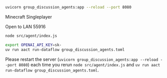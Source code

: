 ```bash
uvicorn group_discussion_agents:app --reload --port 8080
```

Minecraft Singleplayer 

Open to LAN 55916

```bash
node src/agent/index.js
```

```bash
export OPENAI_API_KEY=sk-
uv run aact run-dataflow group_discussion_agents.toml
```

Please restart the server (`uvicorn group_discussion_agents:app --reload --port 8080`) each time you rerun `node src/agent/index.js` and `uv run aact run-dataflow group_discussion_agents.toml`.